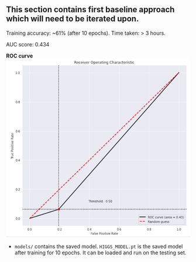 ## This section contains first baseline approach which will need to be iterated upon.

Training accuracy: ~61% (after 10 epochs). Time taken: > 3 hours.

AUC score: 0.434

**ROC curve**
![first_baseline_ROC](images/first_baseline_ROC.png)


- `models/` contains the saved model. `HIGGS_MODEL.pt` is the saved model after training for 10 epochs. It can be loaded and run on the testing set.
